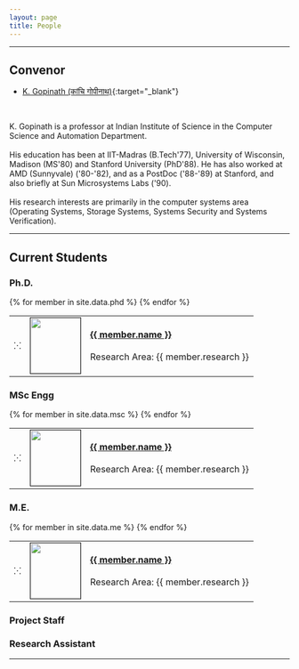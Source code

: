 ```yaml
---
layout: page
title: People
---
```

<script language="javascript">

	function nospam(id, domain) {
	    var at = "@";
	    if(domain.localeCompare("iisc") == 0)
	    	domain = "csa.iisc.ernet.in";
	    return id + at + domain;
	}

	function writeid(id, domain) {
	    document.write("<a href=\"mailto:" + nospam(id, domain) +"\">" + nospam(id, domain) + "</a>");
}
</script>


***

## Convenor
* [K. Gopinath (कांचि गोपीनाथ)](http://drona.csa.iisc.ernet.in/~gopi/){:target="_blank"}<br>
<script language='javascript'>writeid('gopi', 'iisc');</script><br>
<p class="message">
K. Gopinath is a professor at Indian Institute of Science in the Computer Science and Automation Department.<br><br>
His education has been at IIT-Madras (B.Tech'77), University of Wisconsin, Madison (MS'80) and Stanford University (PhD'88). 
He has also worked at AMD (Sunnyvale) ('80-'82), and as a PostDoc ('88-'89) at Stanford, and also briefly at Sun Microsystems Labs ('90).<br><br>
His research interests are primarily in the computer systems area (Operating Systems, Storage Systems, Systems Security and Systems Verification).
</p>

***

## Current Students

### Ph.D.

<table>
{% for member in site.data.phd %}
 	<tr >
 		<td>
	 		&#8281;
	 	</td>
	 	<td>
	 		<img src='{{ site.url }}/images/phd/{{ member.id }}.jpg' width='90' height='100' border='1' />
	 	</td>
	 	<td>
		 	<a href="{{ member.homepage }}" target="_blank"><b>{{ member.name }}</b></a><br>
		 	<script language='javascript'>writeid('{{ member.id }}', '{{ member.domain }}');</script><br>
		 	Research Area: {{ member.research }}
	 	</td>
	 </tr>
{% endfor %}
</table>


### MSc Engg

<table>
{% for member in site.data.msc %}
 	<tr >
 		<td>
	 		&#8281;
	 	</td>
	 	<td>
	 		<img src='{{ site.url }}/images/msc/{{ member.id }}.jpg' width='90' height='100' border='1' />
	 	</td>
	 	<td>
		 	<a href="{{ member.homepage }}" target="_blank"><b>{{ member.name }}</b></a><br>
		 	<script language='javascript'>writeid('{{ member.id }}', '{{ member.domain }}');</script><br>
		 	Research Area: {{ member.research }}
	 	</td>
	 </tr>
{% endfor %}
</table>

### M.E.

<table>
{% for member in site.data.me %}
 	<tr >
 		<td>
	 		&#8281;
	 	</td>
	 	<td>
	 		<img src='{{ site.url }}/images/me/{{ member.id }}.jpg' width='90' height='100' border='1' />
	 	</td>
	 	<td>
		 	<a href="{{ member.homepage }}" target="_blank"><b>{{ member.name }}</b></a><br>
		 	<script language='javascript'>writeid('{{ member.id }}', '{{ member.domain }}');</script><br>
		 	Research Area: {{ member.research }}
	 	</td>
	 </tr>
{% endfor %}
</table>

### Project Staff

### Research Assistant

***
